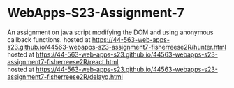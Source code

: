 # WebApps-S23-Assignment-7
An assignment on java script modifying the DOM and using anonymous callback functions.
hosted at https://44-563-web-apps-s23.github.io/44563-webapps-s23-assignment7-fisherreese2R/hunter.html <br>
hosted at https://44-563-web-apps-s23.github.io/44563-webapps-s23-assignment7-fisherreese2R/react.html <br>
hosted at https://44-563-web-apps-s23.github.io/44563-webapps-s23-assignment7-fisherreese2R/delayq.html
